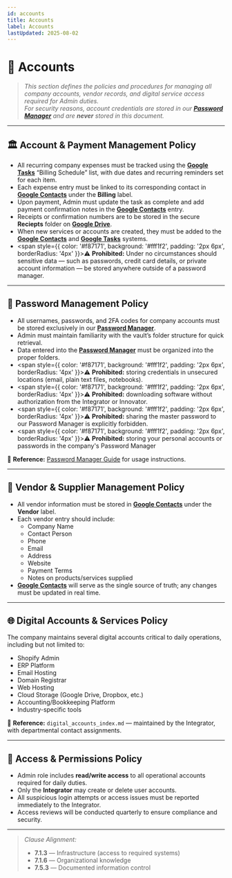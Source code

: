 ```yaml
---
id: accounts
title: Accounts
label: Accounts
lastUpdated: 2025-08-02
---
```


# 📂 Accounts

> _This section defines the policies and procedures for managing all company accounts, vendor records, and digital service access required for Admin duties.  
> For security reasons, account credentials are stored in our **[Password Manager](https://bitwarden.com/help/get-started-individual-user/#use-bitwarden-while-browsing)** and are **never** stored in this document._

---

## 🏛️ Account & Payment Management Policy

- All recurring company expenses must be tracked using the **[Google Tasks](https://support.google.com/tasks/answer/7675772?hl=en)** “Billing Schedule” list, with due dates and recurring reminders set for each item.
- Each expense entry must be linked to its corresponding contact in **[Google Contacts](https://contacts.google.com/)** under the **Billing** label.
- Upon payment, Admin must update the task as complete and add payment confirmation notes in the **[Google Contacts](https://contacts.google.com/)** entry.
- Receipts or confirmation numbers are to be stored in the secure **Reciepts** folder on **[Google Drive](https://drive.google.com/drive/my-drive)**.
- When new services or accounts are created, they must be added to the  **[Google Contacts](https://contacts.google.com/)** and **[Google Tasks](https://support.google.com/tasks/answer/7675772?hl=en)** systems.
- <span style={{ color: '#f87171', background: '#fff1f2', padding: '2px 6px', borderRadius: '4px' }}>⚠️ <strong>Prohibited:</strong> Under no circumstances should sensitive data — such as passwords, credit card details, or private account information — be stored anywhere outside of a password manager.</span>

---

## 🔐 Password Management Policy

- All usernames, passwords, and 2FA codes for company accounts must be stored exclusively in our **[Password Manager](https://bitwarden.com/help/get-started-individual-user/#use-bitwarden-while-browsing)**.  
- Admin must maintain familiarity with the vault’s folder structure for quick retrieval.
- Data entered into the **[Password Manager](https://bitwarden.com/help/get-started-individual-user/#use-bitwarden-while-browsing)** must be organized into the proper folders.  
- <span style={{ color: '#f87171', background: '#fff1f2', padding: '2px 6px', borderRadius: '4px' }}>⚠️ <strong>Prohibited:</strong> storing credentials in unsecured locations (email, plain text files, notebooks).</span>
- <span style={{ color: '#f87171', background: '#fff1f2', padding: '2px 6px', borderRadius: '4px' }}>⚠️ <strong>Prohibited:</strong> downloading software without authorization from the Integrator or Innovator.</span>
- <span style={{ color: '#f87171', background: '#fff1f2', padding: '2px 6px', borderRadius: '4px' }}>⚠️ <strong>Prohibited:</strong> sharing the master password to our Password Manager is explicitly forbidden.</span>
- <span style={{ color: '#f87171', background: '#fff1f2', padding: '2px 6px', borderRadius: '4px' }}>⚠️ <strong>Prohibited:</strong> storing your personal accounts or passwords in the company's Password Manager</span>

📌 **Reference:** [Password Manager Guide](https://bitwarden.com/help/get-started-individual-user/#get-to-know-your-vault) for usage instructions.

---

## 🏪 Vendor & Supplier Management Policy

- All vendor information must be stored in **[Google Contacts](https://contacts.google.com/)** under the **Vendor** label.  
- Each vendor entry should include:
  - Company Name
  - Contact Person
  - Phone
  - Email
  - Address
  - Website
  - Payment Terms
  - Notes on products/services supplied
- **[Google Contacts](https://contacts.google.com/)** will serve as the single source of truth; any changes must be updated in real time.

---

## 🌐 Digital Accounts & Services Policy

The company maintains several digital accounts critical to daily operations, including but not limited to:  
- Shopify Admin  
- ERP Platform  
- Email Hosting  
- Domain Registrar  
- Web Hosting  
- Cloud Storage (Google Drive, Dropbox, etc.)  
- Accounting/Bookkeeping Platform  
- Industry-specific tools  

📌 **Reference:** `digital_accounts_index.md` — maintained by the Integrator, with departmental contact assignments.

---

## 🔄 Access & Permissions Policy

- Admin role includes **read/write access** to all operational accounts required for daily duties.  
- Only the **Integrator** may create or delete user accounts.  
- All suspicious login attempts or access issues must be reported immediately to the Integrator.
- Access reviews will be conducted quarterly to ensure compliance and security.

---

> _Clause Alignment:_  
> - **7.1.3** — Infrastructure (access to required systems)  
> - **7.1.6** — Organizational knowledge  
> - **7.5.3** — Documented information control
